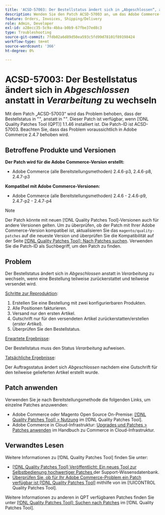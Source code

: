```yaml
---
title: 'ACSD-57003: Der Bestellstatus ändert sich in „Abgeschlossen“, anstatt in „Verarbeitung läuft“ zu wechseln'
description: Wenden Sie den Patch ACSD-57003 an, um das Adobe Commerce-Problem zu beheben, bei dem sich der Bestellstatus in „Abgeschlossen“ ändert, anstatt in „Verarbeitung läuft“ zu wechseln.
feature: Orders, Invoices, Shipping/Delivery
role: Admin, Developer
exl-id: a28ecc35-5c9a-4bba-b0b9-67fbe37ed8c3
type: Troubleshooting
source-git-commit: 7fdb02a6d89d50ea593c5fd99d78101f89198424
workflow-type: tm+mt
source-wordcount: '366'
ht-degree: 0%

---
```


# ACSD-57003: Der Bestellstatus ändert sich in *Abgeschlossen* anstatt in *Verarbeitung* zu wechseln

Mit dem Patch „ACSD-57003“ wird das Problem behoben, dass der Bestellstatus in &quot;*&quot;*, anstatt in &quot;*&quot;*. Dieser Patch ist verfügbar, wenn [!DNL Quality Patches Tool (QPT)] 1.1.46 installiert ist. Die Patch-ID ist ACSD-57003. Beachten Sie, dass das Problem voraussichtlich in Adobe Commerce 2.4.7 behoben wird.

## Betroffene Produkte und Versionen

**Der Patch wird für die Adobe Commerce-Version erstellt:**

* Adobe Commerce (alle Bereitstellungsmethoden) 2.4.6-p3, 2.4.6-p8, 2.4.7-p3

**Kompatibel mit Adobe Commerce-Versionen:**

* Adobe Commerce (alle Bereitstellungsmethoden) 2.4.6 - 2.4.6-p9, 2.4.7-p2 - 2.4.7-p4

>[!NOTE]
>
>Der Patch könnte mit neuen [!DNL Quality Patches Tool]-Versionen auch für andere Versionen gelten. Um zu überprüfen, ob der Patch mit Ihrer Adobe Commerce-Version kompatibel ist, aktualisieren Sie das `magento/quality-patches` auf die neueste Version und überprüfen Sie die Kompatibilität auf der Seite [[!DNL Quality Patches Tool]: Nach Patches suchen](https://experienceleague.adobe.com/tools/commerce-quality-patches/index.html). Verwenden Sie die Patch-ID als Suchbegriff, um den Patch zu finden.

## Problem

Der Bestellstatus ändert sich in *Abgeschlossen* anstatt in *Verarbeitung* zu wechseln, wenn eine Bestellung teilweise zurückerstattet und teilweise versendet wird.

<u>Schritte zur Reproduktion</u>:

1. Erstellen Sie eine Bestellung mit zwei konfigurierbaren Produkten.
1. Alle Positionen fakturieren.
1. Versand nur den ersten Artikel.
1. Gutschrift nur für den versendeten Artikel zurückerstatten/erstellen (*erster Artikel*).
1. Überprüfen Sie den Bestellstatus.

<u>Erwartete Ergebnisse</u>:

Der Bestellstatus muss den Status _Verarbeitung_ aufweisen.

<u>Tatsächliche Ergebnisse</u>:

Der Auftragsstatus ändert sich *Abgeschlossen* nachdem eine Gutschrift für den teilweise gelieferten Artikel erstellt wurde.

## Patch anwenden

Verwenden Sie je nach Bereitstellungsmethode die folgenden Links, um einzelne Patches anzuwenden:

* Adobe Commerce oder Magento Open Source On-Premise: [[!DNL Quality Patches Tool] > Nutzung](/help/tools/quality-patches-tool/usage.md) im [!DNL Quality Patches Tool].
* Adobe Commerce in Cloud-Infrastruktur: [Upgrades und Patches > Patches anwenden](https://experienceleague.adobe.com/docs/commerce-cloud-service/user-guide/develop/upgrade/apply-patches.html) im Handbuch zu Commerce in Cloud-Infrastruktur.

## Verwandtes Lesen

Weitere Informationen zu [!DNL Quality Patches Tool] finden Sie unter:

* [[!DNL Quality Patches Tool] Veröffentlicht: Ein neues Tool zur Selbstbedienung hochwertiger Patches ](https://experienceleague.adobe.com/en/docs/commerce-operations/tools/quality-patches-tool/quality-patches-tool-to-self-serve-quality-patches) der Support-Wissensdatenbank.
* [Überprüfen Sie, ob für Ihr Adobe Commerce-Problem ein Patch verfügbar ist [!DNL Quality Patches Tool]](/help/tools/quality-patches-tool/patches-available-in-qpt/check-patch-for-magento-issue-with-magento-quality-patches.md) mithilfe von im [!UICONTROL Quality Patches Tool].


Weitere Informationen zu anderen in QPT verfügbaren Patches finden Sie unter [[!DNL Quality Patches Tool]: Suchen nach Patches](https://experienceleague.adobe.com/tools/commerce-quality-patches/index.html) im [!DNL Quality Patches Tool].
